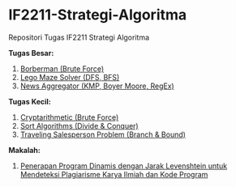 # IF2211-Strategi-Algoritma
Repositori Tugas IF2211 Strategi Algoritma

**Tugas Besar:**
1. [Borberman (Brute Force)](https://github.com/tugas-itb-erick/IF2211-Strategi-Algoritma/tree/master/Tubes/bomberman-bfs)
2. [Lego Maze Solver (DFS, BFS)](https://github.com/tugas-itb-erick/IF2211-Strategi-Algoritma/tree/master/Tubes/lego-maze-solver)
3. [News Aggregator (KMP, Boyer Moore, RegEx)](https://github.com/tugas-itb-erick/news-aggregator)

**Tugas Kecil:**
1. [Cryptarithmetic (Brute Force)](https://github.com/tugas-itb-erick/IF2211-Strategi-Algoritma/blob/master/Tucil/cryptarithmetic/docs/Tugas-Kecil-1-(2017).docx)
2. [Sort Algorithms (Divide & Conquer)](https://github.com/tugas-itb-erick/IF2211-Strategi-Algoritma/tree/master/Tucil/sort-divide-conquer)
3. [Traveling Salesperson Problem (Branch & Bound)](https://github.com/tugas-itb-erick/IF2211-Strategi-Algoritma/tree/master/Tucil/tsp-branch-bound)

**Makalah:**
1. [Penerapan Program Dinamis dengan Jarak Levenshtein untuk Mendeteksi Plagiarisme Karya Ilmiah dan Kode Program](http://informatika.stei.itb.ac.id/~rinaldi.munir/Stmik/2016-2017/Makalah2017/Makalah-IF2211-2017-093.pdf)
